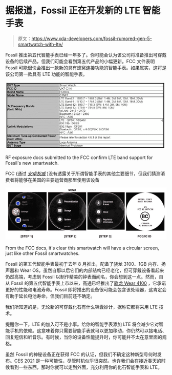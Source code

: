 # 据报道，Fossil 正在开发新的 LTE 智能手表

> 原文：<https://www.xda-developers.com/fossil-rumored-gen-5-smartwatch-with-lte/>

Fossil 推出第五代智能手表已经一年多了。你可能会认为该公司将准备推出可穿戴设备的后续产品，但我们可能会看到第五代产品的小幅更新。FCC 文件表明 Fossil 可能很快会推出一款新的具有蜂窝连接功能的智能手表。如果属实，这将是该公司第一款具有 LTE 功能的智能手表。

 <picture>![](img/297697704e25e2553a6d2c1eaaa76d6a.png)</picture> 

RF exposure docs submitted to the FCC confirm LTE band support for Fossil's new smartwatch.

FCC (通过 *[安卓权威](https://www.androidauthority.com/fossils-gen-5-smartwatch-lte-at-fcc-1187663/)* )没有透露关于所谓智能手表的其他主要细节，但我们猜测消费者将能够在美国的主要运营商那里使用该设备

 <picture>![](img/d3e5f335bd815c596d93bb91d5280bbe.png)</picture> 

From the FCC docs, it's clear this smartwatch will have a circular screen, just like other Fossil smartwatches.

Fossil 的第五代智能手表最初于去年 8 月推出，配备了骁龙 3100、1GB 内存、扬声器和 Wear OS。虽然自那以后它们的内部结构已经老化，但可穿戴设备看起来仍然高端，考虑到 Fossil 以制作精美的钟表而闻名，你会想到这一点。然而，自从 Fossil 的第五代智能手表上市以来，高通已经推出了[骁龙 Wear 4100](https://www.xda-developers.com/qualcomm-snapdragon-4100-announcement-wear-os-smartwatches/) ，它承诺更好的性能和电池寿命。Fossil 即将推出的设备很可能会包含该处理器，这肯定会有助于延长电池寿命，但我们目前还不确定。

我们所知道的是，无论新的可穿戴化石有什么锦囊妙计，据称它都将采用 LTE 技术。

提醒你一下，LTE 的加入可不是小事。给你的智能手表添加 LTE 将会减少它对智能手机的依赖。这意味着你只需要智能手表就可以更加移动，你仍然可以接电话、回复短信和听音乐。有时候，当你的设备性能提升时，你可能并不太在意里面的规格。

虽然 Fossil 的神秘设备正在获得 FCC 的认证，但我们不确定这种新型号何时发布。CES 2021 是一种可能性，尽管时机似乎很突然。也许我们会在接近春天的时候看到一些东西，那时你就可以走到外面，充分利用你的化石智能手表和 LTE。